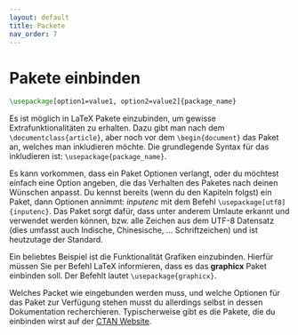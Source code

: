 ```yaml
---
layout: default
title: Packete
nav_order: 7
---
```


# Pakete einbinden
```latex
\usepackage[option1=value1, option2=value2]{package_name}
```

Es ist möglich in LaTeX Pakete einzubinden, um gewisse Extrafunktionalitäten zu erhalten.
Dazu gibt man nach dem `\documentclass{article}`, aber noch vor dem `\begin{document}` das Paket an, welches man inkludieren möchte.
Die grundlegende Syntax für das inkludieren ist: `\usepackage{package_name}`.

Es kann vorkommen, dass ein Paket Optionen verlangt, oder du möchtest einfach eine Option angeben, die das Verhalten des Paketes nach deinen Wünschen anpasst.
Du kennst bereits (wenn du den Kapiteln folgst) ein Paket, dann Optionen annimmt: *inputenc* mit dem Befehl `\usepackage[utf8]{inputenc}`.
Das Paket sorgt dafür, dass unter anderem Umlaute erkannt und verwendet werden können, bzw. alle Zeichen aus dem UTF-8 Datensatz (dies umfasst auch Indische, Chinesische, … Schriftzeichen) und ist heutzutage der Standard.<br>

Ein beliebtes Beispiel ist die Funktionalität Grafiken einzubinden.
Hierfür müssen Sie per Befehl LaTeX informieren, dass es das **graphicx** Paket einbinden soll.
Der Befehlt lautet `\usepackage{graphicx}`.

Welches Packet wie eingebunden werden muss, und welche Optionen für das Paket zur Verfügung stehen musst du allerdings selbst in dessen Dokumentation recherchieren.
Typischerweise gibt es die Pakete, die du einbinden wirst auf der [CTAN Website](https://www.ctan.org/pkg/latex).
